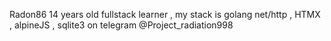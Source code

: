 Radon86 
14 years old 
fullstack learner , my stack is golang net/http , HTMX , alpineJS , sqlite3 
on telegram @Project_radiation998
